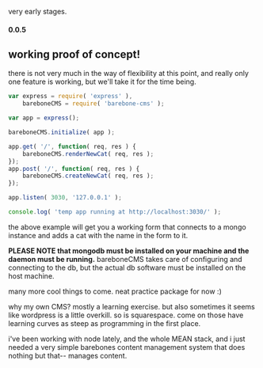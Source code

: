 very early stages.

#### 0.0.5
## working proof of concept!
there is not very much in the way of flexibility at this point, and really only one feature is working, but we'll take it for the time being.

```javascript
var express = require( 'express' ),
    bareboneCMS = require( 'barebone-cms' );

var app = express();

bareboneCMS.initialize( app );

app.get( '/', function( req, res ) {
    bareboneCMS.renderNewCat( req, res );
});
app.post( '/', function( req, res ) {
    bareboneCMS.createNewCat( req, res );
});

app.listen( 3030, '127.0.0.1' );

console.log( 'temp app running at http://localhost:3030/' );
```

the above example will get you a working form that connects to a mongo instance and adds a cat with the name in the form to it.

**PLEASE NOTE that mongodb must be installed on your machine and the daemon must be running.**
bareboneCMS takes care of configuring and connecting to the db, but the actual db software must be installed on the host machine.

many more cool things to come. neat practice package for now :)



why my own CMS?
mostly a learning exercise.
but also sometimes it seems like wordpress is a little overkill.
so is squarespace.
come on those have learning curves as steep as programming in the first place.

i've been working with node lately, and the whole MEAN stack, and i just needed a very simple
barebones
content management system that does nothing but that-- manages content.
